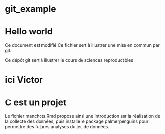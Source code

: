# git_example

Hello world
=======
Ce document est modifié
Ce fichier sert à illustrer une mise en commun par git.

Ce dépôt git sert à illustrer le cours de sciences reproductibles

ici Victor
=======

C est un projet
=======

Le fichier manchots.Rmd propose ainsi une introduction sur la réalisation de la 
collecte des données, puis installe le package palmerpenguins pour permettre
des futures analyses du jeu de données.
